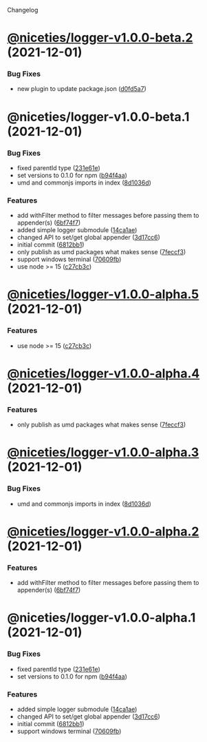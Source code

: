 Changelog

# [@niceties/logger-v1.0.0-beta.2](https://github.com/kshutkin/niceties/compare/@niceties/logger-v1.0.0-beta.1...@niceties/logger-v1.0.0-beta.2) (2021-12-01)


### Bug Fixes

* new plugin to update package.json ([d0fd5a7](https://github.com/kshutkin/niceties/commit/d0fd5a7a1b49c4fc333a6b49a1e02f36e87703f3))

# @niceties/logger-v1.0.0-beta.1 (2021-12-01)


### Bug Fixes

* fixed parentId type ([231e61e](https://github.com/kshutkin/niceties/commit/231e61e592dd08ff6b89f8cb4082d7d89d122d06))
* set versions to 0.1.0 for npm ([b94f4aa](https://github.com/kshutkin/niceties/commit/b94f4aa230cc3ee720a67cae41539a023b18d41b))
* umd and commonjs imports in index ([8d1036d](https://github.com/kshutkin/niceties/commit/8d1036d180d0ffe971a3a93621ae4e7b997e2d5c))


### Features

* add withFilter method to filter messages before passing them to appender(s) ([6bf74f7](https://github.com/kshutkin/niceties/commit/6bf74f7758311eb1295e36da67aed30613b1d3b8))
* added simple logger submodule ([14ca1ae](https://github.com/kshutkin/niceties/commit/14ca1aec55eb6497554cd1d209503ed72ea76925))
* changed API to set/get global appender ([3d17cc6](https://github.com/kshutkin/niceties/commit/3d17cc68f1b1a2cec4688a0e1623dde27dc94736))
* initial commit ([6812bb1](https://github.com/kshutkin/niceties/commit/6812bb1d7f4f5d9f543c5784c9aeb3c070deed53))
* only publish as umd packages what makes sense ([7feccf3](https://github.com/kshutkin/niceties/commit/7feccf359670205aa224b391482ec898ae2048ec))
* support windows terminal ([70609fb](https://github.com/kshutkin/niceties/commit/70609fb51b4faebc5a7b6ab13ca323cba6635e0f))
* use node >= 15 ([c27cb3c](https://github.com/kshutkin/niceties/commit/c27cb3c43d2df7e7cf7c90cc77f39c2452235b90))

# [@niceties/logger-v1.0.0-alpha.5](https://github.com/kshutkin/niceties/compare/@niceties/logger-v1.0.0-alpha.4...@niceties/logger-v1.0.0-alpha.5) (2021-12-01)


### Features

* use node >= 15 ([c27cb3c](https://github.com/kshutkin/niceties/commit/c27cb3c43d2df7e7cf7c90cc77f39c2452235b90))

# [@niceties/logger-v1.0.0-alpha.4](https://github.com/kshutkin/niceties/compare/@niceties/logger-v1.0.0-alpha.3...@niceties/logger-v1.0.0-alpha.4) (2021-12-01)


### Features

* only publish as umd packages what makes sense ([7feccf3](https://github.com/kshutkin/niceties/commit/7feccf359670205aa224b391482ec898ae2048ec))

# [@niceties/logger-v1.0.0-alpha.3](https://github.com/kshutkin/niceties/compare/@niceties/logger-v1.0.0-alpha.2...@niceties/logger-v1.0.0-alpha.3) (2021-12-01)


### Bug Fixes

* umd and commonjs imports in index ([8d1036d](https://github.com/kshutkin/niceties/commit/8d1036d180d0ffe971a3a93621ae4e7b997e2d5c))

# [@niceties/logger-v1.0.0-alpha.2](https://github.com/kshutkin/niceties/compare/@niceties/logger-v1.0.0-alpha.1...@niceties/logger-v1.0.0-alpha.2) (2021-12-01)


### Features

* add withFilter method to filter messages before passing them to appender(s) ([6bf74f7](https://github.com/kshutkin/niceties/commit/6bf74f7758311eb1295e36da67aed30613b1d3b8))

# @niceties/logger-v1.0.0-alpha.1 (2021-12-01)


### Bug Fixes

* fixed parentId type ([231e61e](https://github.com/kshutkin/niceties/commit/231e61e592dd08ff6b89f8cb4082d7d89d122d06))
* set versions to 0.1.0 for npm ([b94f4aa](https://github.com/kshutkin/niceties/commit/b94f4aa230cc3ee720a67cae41539a023b18d41b))


### Features

* added simple logger submodule ([14ca1ae](https://github.com/kshutkin/niceties/commit/14ca1aec55eb6497554cd1d209503ed72ea76925))
* changed API to set/get global appender ([3d17cc6](https://github.com/kshutkin/niceties/commit/3d17cc68f1b1a2cec4688a0e1623dde27dc94736))
* initial commit ([6812bb1](https://github.com/kshutkin/niceties/commit/6812bb1d7f4f5d9f543c5784c9aeb3c070deed53))
* support windows terminal ([70609fb](https://github.com/kshutkin/niceties/commit/70609fb51b4faebc5a7b6ab13ca323cba6635e0f))
